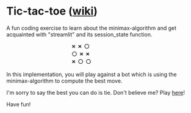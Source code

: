# Tic-tac-toe ([wiki](https://en.wikipedia.org/wiki/Tic-tac-toe))

A fun coding exercise to learn about the minimax-algorithm and get acquainted with "streamlit" and its session_state function.

                            ❌ ❌ ⭕️
                            ⭕️ ❌ ❌
                            ❌ ⭕️ ⭕️ 

In this implementation, you will play against a bot which is using the minimax-algorithm to compute the best move. 

I'm sorry to say the best you can do is tie. Don't believe me? Play [here](https://snagel.io/#tictactoe)!

Have fun!
